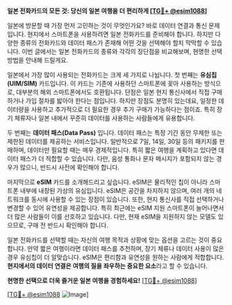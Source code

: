 **일본 전화카드의 모든 것: 당신의 일본 여행을 더 편리하게 [[TG💪+ @esim1088](https://t.me/s/esim1088)]**

일본에 방문할 때 가장 먼저 고민하는 것이 무엇인가요? 바로 데이터 연결과 통신 문제입니다. 현지에서 스마트폰을 사용하려면 일본 전화카드를 준비해야 합니다. 하지만 다양한 종류의 전화카드와 데이터 패스가 존재해 어떤 것을 선택해야 할지 막막할 수 있습니다. 이번 글에서는 일본 전화카드의 종류와 각각의 장단점을 비교해보며, 현명한 선택 방법을 안내해 드릴게요.

일본에서 가장 많이 사용되는 전화카드는 크게 세 가지로 나뉩니다. 첫 번째는 **유심칩(UIM/SIM)** 카드입니다. 이 카드는 기존에 사용하던 스마트폰에 꽂아 사용하는 방식으로, 대부분의 해외 스마트폰에서도 호환됩니다. 단점은 일본 현지 통신사에서 직접 구매하거나 가입 절차를 밟아야 한다는 점입니다. 하지만 장점도 분명히 있는데요, 일정한 데이터량을 사용하고 추가적으로 더 필요한 경우 추가 구매가 가능하다는 점이죠. 특히 장기 체류자나 일본 내에서 꾸준히 데이터를 사용하는 사람들에게 유용합니다.

두 번째는 **데이터 패스(Data Pass)** 입니다. 데이터 패스는 특정 기간 동안 무제한 또는 제한된 데이터를 제공하는 서비스입니다. 일반적으로 7일, 14일, 30일 등의 패키지를 판매하며, 데이터만 필요할 때는 매우 경제적입니다. 특히 짧은 여행을 계획하고 있다면 데이터 패스가 더 적합할 수 있습니다. 다만, 음성 통화나 문자 메시지가 포함되지 않는 경우가 많으니, 반드시 사전에 확인해야 합니다.

마지막으로 **eSIM** 카드를 소개해드리고 싶습니다. eSIM은 물리적인 칩이 아니라 스마트폰 내부에 내장된 가상의 유심입니다. eSIM은 공간을 차지하지 않으며, 여러 개의 네트워크를 동시에 사용할 수 있는 장점이 있습니다. 또한, 현지 통신사를 직접 선택하거나 변경할 수 있어 유연성을 제공합니다. 특히 최근에는 eSIM 지원 스마트폰이 늘어나면서 더 많은 사람들이 이를 선호하고 있습니다. 다만, 현재 eSIM을 지원하지 않는 모델도 있으므로, 구매 전 반드시 확인해야 합니다.

일본 전화카드를 선택할 때는 자신의 여행 목적과 상황에 맞는 옵션을 고르는 것이 중요합니다. 만약 짧은 여행이라면 데이터 패스를 추천하며, 장기 체류나 데이터 사용이 많은 경우 유심칩이 더 알맞습니다. eSIM은 편리함과 유연성을 원하는 사람에게 적합합니다. **현지에서의 데이터 연결은 여행의 질을 좌우하는 중요한 요소**라고 할 수 있습니다.

**현명한 선택으로 더욱 즐거운 일본 여행을 경험하세요!** [[TG💪+ @esim1088](https://t.me/s/esim1088)]

[[TG💪+ @esim1088](https://t.me/s/esim1088) ![Image](https://i.postimg.cc/Y0z9fWf4/image.png)]